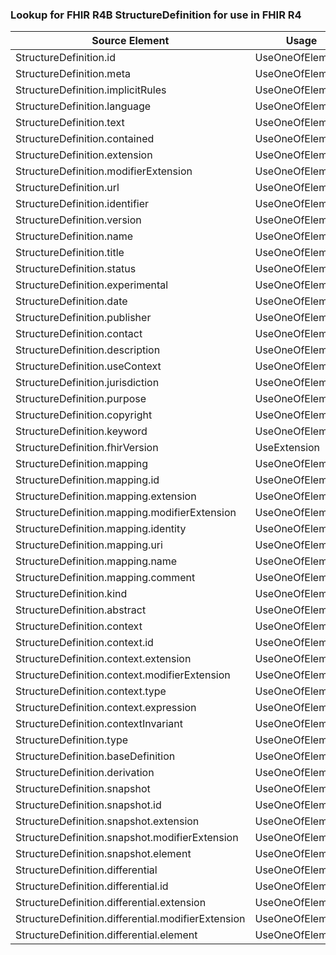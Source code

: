 ### Lookup for FHIR R4B StructureDefinition for use in FHIR R4

| Source Element | Usage | Target |
| -------------- | ----- | ------ |
| StructureDefinition.id | UseOneOfElements | StructureDefinition.id,StructureDefinition.id |
| StructureDefinition.meta | UseOneOfElements | StructureDefinition.meta,StructureDefinition.meta |
| StructureDefinition.implicitRules | UseOneOfElements | StructureDefinition.implicitRules,StructureDefinition.implicitRules |
| StructureDefinition.language | UseOneOfElements | StructureDefinition.language,StructureDefinition.language |
| StructureDefinition.text | UseOneOfElements | StructureDefinition.text,StructureDefinition.text |
| StructureDefinition.contained | UseOneOfElements | StructureDefinition.contained,StructureDefinition.contained |
| StructureDefinition.extension | UseOneOfElements | StructureDefinition.extension,StructureDefinition.extension |
| StructureDefinition.modifierExtension | UseOneOfElements | StructureDefinition.modifierExtension,StructureDefinition.modifierExtension |
| StructureDefinition.url | UseOneOfElements | StructureDefinition.url,StructureDefinition.url |
| StructureDefinition.identifier | UseOneOfElements | StructureDefinition.identifier,StructureDefinition.identifier |
| StructureDefinition.version | UseOneOfElements | StructureDefinition.version,StructureDefinition.version |
| StructureDefinition.name | UseOneOfElements | StructureDefinition.name,StructureDefinition.name |
| StructureDefinition.title | UseOneOfElements | StructureDefinition.title,StructureDefinition.title |
| StructureDefinition.status | UseOneOfElements | StructureDefinition.status,StructureDefinition.status |
| StructureDefinition.experimental | UseOneOfElements | StructureDefinition.experimental,StructureDefinition.experimental |
| StructureDefinition.date | UseOneOfElements | StructureDefinition.date,StructureDefinition.date |
| StructureDefinition.publisher | UseOneOfElements | StructureDefinition.publisher,StructureDefinition.publisher |
| StructureDefinition.contact | UseOneOfElements | StructureDefinition.contact,StructureDefinition.contact |
| StructureDefinition.description | UseOneOfElements | StructureDefinition.description,StructureDefinition.description |
| StructureDefinition.useContext | UseOneOfElements | StructureDefinition.useContext,StructureDefinition.useContext |
| StructureDefinition.jurisdiction | UseOneOfElements | StructureDefinition.jurisdiction,StructureDefinition.jurisdiction |
| StructureDefinition.purpose | UseOneOfElements | StructureDefinition.purpose,StructureDefinition.purpose |
| StructureDefinition.copyright | UseOneOfElements | StructureDefinition.copyright,StructureDefinition.copyright |
| StructureDefinition.keyword | UseOneOfElements | StructureDefinition.keyword,StructureDefinition.keyword |
| StructureDefinition.fhirVersion | UseExtension | http://hl7.org/fhir/4.3/StructureDefinition/extension-StructureDefinition.fhirVersion |
| StructureDefinition.mapping | UseOneOfElements | StructureDefinition.mapping,StructureDefinition.mapping |
| StructureDefinition.mapping.id | UseOneOfElements | StructureDefinition.mapping.id,StructureDefinition.mapping.id |
| StructureDefinition.mapping.extension | UseOneOfElements | StructureDefinition.mapping.extension,StructureDefinition.mapping.extension |
| StructureDefinition.mapping.modifierExtension | UseOneOfElements | StructureDefinition.mapping.modifierExtension,StructureDefinition.mapping.modifierExtension |
| StructureDefinition.mapping.identity | UseOneOfElements | StructureDefinition.mapping.identity,StructureDefinition.mapping.identity |
| StructureDefinition.mapping.uri | UseOneOfElements | StructureDefinition.mapping.uri,StructureDefinition.mapping.uri |
| StructureDefinition.mapping.name | UseOneOfElements | StructureDefinition.mapping.name,StructureDefinition.mapping.name |
| StructureDefinition.mapping.comment | UseOneOfElements | StructureDefinition.mapping.comment,StructureDefinition.mapping.comment |
| StructureDefinition.kind | UseOneOfElements | StructureDefinition.kind,StructureDefinition.kind |
| StructureDefinition.abstract | UseOneOfElements | StructureDefinition.abstract,StructureDefinition.abstract |
| StructureDefinition.context | UseOneOfElements | StructureDefinition.context,StructureDefinition.context |
| StructureDefinition.context.id | UseOneOfElements | StructureDefinition.context.id,StructureDefinition.context.id |
| StructureDefinition.context.extension | UseOneOfElements | StructureDefinition.context.extension,StructureDefinition.context.extension |
| StructureDefinition.context.modifierExtension | UseOneOfElements | StructureDefinition.context.modifierExtension,StructureDefinition.context.modifierExtension |
| StructureDefinition.context.type | UseOneOfElements | StructureDefinition.context.type,StructureDefinition.context.type |
| StructureDefinition.context.expression | UseOneOfElements | StructureDefinition.context.expression,StructureDefinition.context.expression |
| StructureDefinition.contextInvariant | UseOneOfElements | StructureDefinition.contextInvariant,StructureDefinition.contextInvariant |
| StructureDefinition.type | UseOneOfElements | StructureDefinition.type,StructureDefinition.type,StructureDefinition.type |
| StructureDefinition.baseDefinition | UseOneOfElements | StructureDefinition.baseDefinition,StructureDefinition.baseDefinition |
| StructureDefinition.derivation | UseOneOfElements | StructureDefinition.derivation,StructureDefinition.derivation |
| StructureDefinition.snapshot | UseOneOfElements | StructureDefinition.snapshot,StructureDefinition.snapshot |
| StructureDefinition.snapshot.id | UseOneOfElements | StructureDefinition.snapshot.id,StructureDefinition.snapshot.id |
| StructureDefinition.snapshot.extension | UseOneOfElements | StructureDefinition.snapshot.extension,StructureDefinition.snapshot.extension |
| StructureDefinition.snapshot.modifierExtension | UseOneOfElements | StructureDefinition.snapshot.modifierExtension,StructureDefinition.snapshot.modifierExtension |
| StructureDefinition.snapshot.element | UseOneOfElements | StructureDefinition.snapshot.element,StructureDefinition.snapshot.element |
| StructureDefinition.differential | UseOneOfElements | StructureDefinition.differential,StructureDefinition.differential |
| StructureDefinition.differential.id | UseOneOfElements | StructureDefinition.differential.id,StructureDefinition.differential.id |
| StructureDefinition.differential.extension | UseOneOfElements | StructureDefinition.differential.extension,StructureDefinition.differential.extension |
| StructureDefinition.differential.modifierExtension | UseOneOfElements | StructureDefinition.differential.modifierExtension,StructureDefinition.differential.modifierExtension |
| StructureDefinition.differential.element | UseOneOfElements | StructureDefinition.differential.element,StructureDefinition.differential.element |
